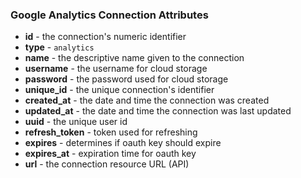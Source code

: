 ### Google Analytics Connection Attributes

* **id** - the connection's numeric identifier
* **type** - `analytics`
* **name** - the descriptive name given to the connection
* **username** - the username for cloud storage
* **password** - the password used for cloud storage
* **unique_id** - the unique connection's identifier
* **created_at** - the date and time the connection was created
* **updated_at** - the date and time the connection was last updated
* **uuid** - the unique user id
* **refresh_token** - token used for refreshing
* **expires** - determines if oauth key should expire
* **expires_at** - expiration time for oauth key
* **url** - the connection resource URL (API)
